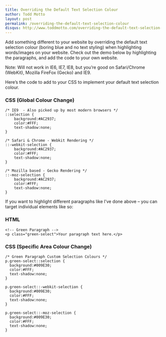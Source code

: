 ```yaml
---
title: Overriding the Default Text Selection Colour
author: Todd Motto
layout: post
permalink: /overriding-the-default-text-selection-colour
disqus: http://www.toddmotto.com/overriding-the-default-text-selection-colour
---
```


Add something different to your website by overriding the default text selection colour (boring blue and no text styling) when highlighting words/images on your website. Check out the demo below by highlighting the paragraphs, and add the code to your own website. 

Note: Will not work in IE6, IE7, IE8, but you’re good on Safari/Chrome (WebKit), Mozilla FireFox (Gecko) and IE9.

Here’s the code to add to your CSS to implement your default text selection colour.

### CSS (Global Colour Change)

    /* IE9  - Also picked up by most modern browsers */
    ::selection {
    	background:#AC2937;
    	color:#FFF;
    	text-shadow:none;
    }
    
    /* Safari & Chrome - Webkit Rendering */
    ::-webkit-selection {
    	background:#AC2937;
    	color:#FFF;
    	text-shadow:none;
    }
    
    /* Mozilla based - Gecko Rendering */	
    ::-moz-selection {
    	background:#AC2937;
    	color:#FFF;
    	text-shadow:none;
    }
    
If you want to highlight different paragraphs like I’ve done above – you can target individual elements like so:

### HTML

    <!-- Green Paragraph -->
    <p class="green-select">Your paragraph text here.</p>
    
### CSS (Specific Area Colour Change)

    /* Green Paragraph Custom Selection Colours */
    p.green-select::selection {
      background:#009E30;
      color:#FFF;
      text-shadow:none;
    }
    
    p.green-select::-webkit-selection {
      background:#009E30;
      color:#FFF;
      text-shadow:none;
    }
    
    p.green-select::-moz-selection {
      background:#009E30;
      color:#FFF;
      text-shadow:none;
    }